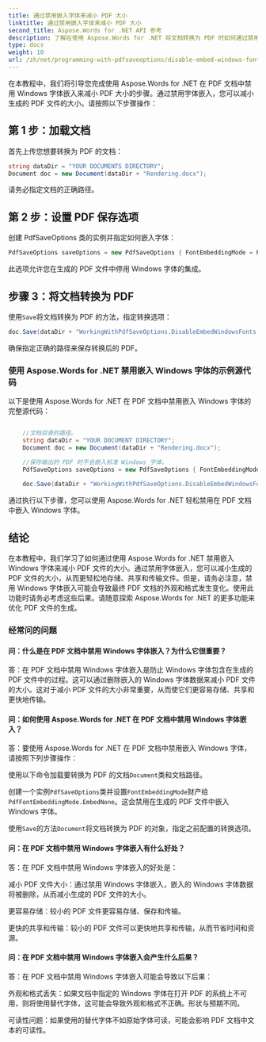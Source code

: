 ```yaml
---
title: 通过禁用嵌入字体来减小 PDF 大小
linktitle: 通过禁用嵌入字体来减小 PDF 大小
second_title: Aspose.Words for .NET API 参考
description: 了解在使用 Aspose.Words for .NET 将文档转换为 PDF 时如何通过禁用 Windows 字体嵌入来减小 PDF 大小。
type: docs
weight: 10
url: /zh/net/programming-with-pdfsaveoptions/disable-embed-windows-fonts/
---
```


在本教程中，我们将引导您完成使用 Aspose.Words for .NET 在 PDF 文档中禁用 Windows 字体嵌入来减小 PDF 大小的步骤。通过禁用字体嵌入，您可以减小生成的 PDF 文件的大小。请按照以下步骤操作：

## 第 1 步：加载文档

首先上传您想要转换为 PDF 的文档：

```csharp
string dataDir = "YOUR DOCUMENTS DIRECTORY";
Document doc = new Document(dataDir + "Rendering.docx");
```

请务必指定文档的正确路径。

## 第 2 步：设置 PDF 保存选项

创建 PdfSaveOptions 类的实例并指定如何嵌入字体：

```csharp
PdfSaveOptions saveOptions = new PdfSaveOptions { FontEmbeddingMode = PdfFontEmbeddingMode.EmbedNone };
```

此选项允许您在生成的 PDF 文件中停用 Windows 字体的集成。

## 步骤 3：将文档转换为 PDF

使用`Save`将文档转换为 PDF 的方法，指定转换选项：

```csharp
doc.Save(dataDir + "WorkingWithPdfSaveOptions.DisableEmbedWindowsFonts.pdf", saveOptions);
```

确保指定正确的路径来保存转换后的 PDF。

### 使用 Aspose.Words for .NET 禁用嵌入 Windows 字体的示例源代码

以下是使用 Aspose.Words for .NET 在 PDF 文档中禁用嵌入 Windows 字体的完整源代码：

```csharp

	//文档目录的路径。
	string dataDir = "YOUR DOCUMENT DIRECTORY";
	Document doc = new Document(dataDir + "Rendering.docx");

	//保存输出的 PDF 时不会嵌入标准 Windows 字体。
	PdfSaveOptions saveOptions = new PdfSaveOptions { FontEmbeddingMode = PdfFontEmbeddingMode.EmbedNone };
	
	doc.Save(dataDir + "WorkingWithPdfSaveOptions.DisableEmbedWindowsFonts.pdf", saveOptions);

```
通过执行以下步骤，您可以使用 Aspose.Words for .NET 轻松禁用在 PDF 文档中嵌入 Windows 字体。


## 结论

在本教程中，我们学习了如何通过使用 Aspose.Words for .NET 禁用嵌入 Windows 字体来减小 PDF 文件的大小。通过禁用字体嵌入，您可以减小生成的 PDF 文件的大小，从而更轻松地存储、共享和传输文件。但是，请务必注意，禁用 Windows 字体嵌入可能会导致最终 PDF 文档的外观和格式发生变化。使用此功能时请务必考虑这些后果。请随意探索 Aspose.Words for .NET 的更多功能来优化 PDF 文件的生成。

### 经常问的问题

#### 问：什么是在 PDF 文档中禁用 Windows 字体嵌入？为什么它很重要？
答：在 PDF 文档中禁用 Windows 字体嵌入是防止 Windows 字体包含在生成的 PDF 文件中的过程。这可以通过删除嵌入的 Windows 字体数据来减小 PDF 文件的大小。这对于减小 PDF 文件的大小非常重要，从而使它们更容易存储、共享和更快地传输。

#### 问：如何使用 Aspose.Words for .NET 在 PDF 文档中禁用 Windows 字体嵌入？
答：要使用 Aspose.Words for .NET 在 PDF 文档中禁用嵌入 Windows 字体，请按照下列步骤操作：

使用以下命令加载要转换为 PDF 的文档`Document`类和文档路径。

创建一个实例`PdfSaveOptions`类并设置`FontEmbeddingMode`财产给`PdfFontEmbeddingMode.EmbedNone`。这会禁用在生成的 PDF 文件中嵌入 Windows 字体。

使用`Save`的方法`Document`将文档转换为 PDF 的对象，指定之前配置的转换选项。

#### 问：在 PDF 文档中禁用 Windows 字体嵌入有什么好处？
答：在 PDF 文档中禁用 Windows 字体嵌入的好处是：

减小 PDF 文件大小：通过禁用 Windows 字体嵌入，嵌入的 Windows 字体数据将被删除，从而减小生成的 PDF 文件的大小。

更容易存储：较小的 PDF 文件更容易存储、保存和传输。

更快的共享和传输：较小的 PDF 文件可以更快地共享和传输，从而节省时间和资源。

#### 问：在 PDF 文档中禁用 Windows 字体嵌入会产生什么后果？
答：在 PDF 文档中禁用 Windows 字体嵌入可能会导致以下后果：

外观和格式丢失：如果文档中指定的 Windows 字体在打开 PDF 的系统上不可用，则将使用替代字体，这可能会导致外观和格式不正确。形状与预期不同。

可读性问题：如果使用的替代字体不如原始字体可读，可能会影响 PDF 文档中文本的可读性。